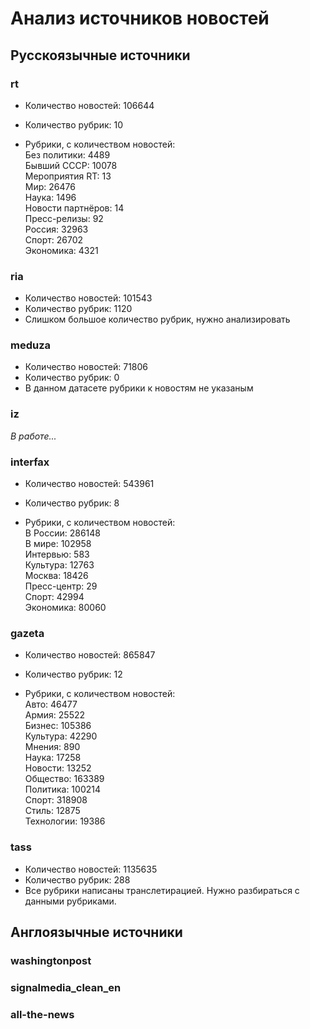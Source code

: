# Анализ источников новостей

## Русскоязычные источники

### rt
* Количество новостей: 106644
* Количество рубрик: 10

* Рубрики, с количеством новостей:  
   Без политики: 4489  
   Бывший СССР: 10078  
   Мероприятия RT: 13  
   Мир: 26476  
   Наука: 1496  
   Новости партнёров: 14  
   Пресс-релизы: 92  
   Россия: 32963  
   Спорт: 26702  
   Экономика: 4321  

### ria
* Количество новостей: 101543
* Количество рубрик: 1120
* Слишком большое количество рубрик, нужно анализировать

### meduza
* Количество новостей: 71806
* Количество рубрик: 0
* В данном датасете рубрики к новостям не указаным

### iz
*В работе...*

### interfax
* Количество новостей: 543961
* Количество рубрик: 8

* Рубрики, с количеством новостей:  
   В России: 286148  
   В мире: 102958  
   Интервью: 583  
   Культура: 12763  
   Москва: 18426  
   Пресс-центр: 29  
   Спорт: 42994  
   Экономика: 80060  

### gazeta
* Количество новостей: 865847
* Количество рубрик: 12

* Рубрики, с количеством новостей:  
   Авто: 46477  
   Армия: 25522  
   Бизнес: 105386  
   Культура: 42290  
   Мнения: 890  
   Наука: 17258  
   Новости: 13252  
   Общество: 163389  
   Политика: 100214  
   Спорт: 318908  
   Стиль: 12875  
   Технологии: 19386  

### tass
* Количество новостей: 1135635
* Количество рубрик: 288
* Все рубрики написаны транслетирацией. Нужно разбираться с данными рубриками.


## Англоязычные источники

### washingtonpost
### signalmedia_clean_en
### all-the-news
